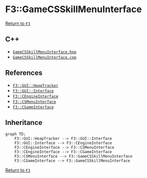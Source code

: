 # F3::GameCSSkillMenuInterface

[Return to `F3`](/docs/F3.md)

## C++

- [`GameCSSkillMenuInterface.hpp`](/c++/include/GameCSSkillMenuInterface.hpp)
- [`GameCSSkillMenuInterface.cpp`](/c++/source/GameCSSkillMenuInterface.cpp)

## References

- [`F3::GUI::HeapTracker`](/docs/F3/GUI/HeapTracker.md)
- [`F3::GUI::Interface`](/docs/F3/GUI/Interface.md)
- [`F3::CEngineInterface`](/docs/F3/CEngineInterface.md)
- [`F3::CSMenuInterface`](/docs/F3/CSMenuInterface.md)
- [`F3::CGameInterface`](/docs/F3/CGameInterface.md)

## Inheritance

```mermaid
graph TD;
    F3::GUI::HeapTracker --> F3::GUI::Interface
    F3::GUI::Interface --> F3::CEngineInterface
    F3::CEngineInterface --> F3::CSMenuInterface
    F3::CEngineInterface --> F3::CGameInterface
    F3::CSMenuInterface --> F3::GameCSSkillMenuInterface
    F3::CGameInterface --> F3::GameCSSkillMenuInterface
```

[Return to `F3`](/docs/F3.md)